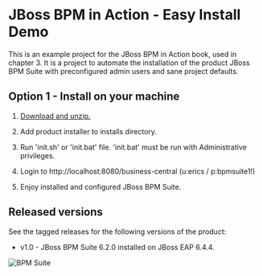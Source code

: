 JBoss BPM in Action - Easy Install Demo 
=======================================
This is an example project for the JBoss BPM in Action book, used in chapter 3. It is a project to 
automate the installation of the product JBoss BPM Suite with preconfigured admin users and sane 
project defaults.


Option 1 - Install on your machine
----------------------------------
1. [Download and unzip.](https://github.com/jbossdemocentral/bpms-install-demo/archive/master.zip)

2. Add product installer to installs directory.

3. Run 'init.sh' or 'init.bat' file. 'init.bat' must be run with Administrative privileges. 

4. Login to http://localhost:8080/business-central  (u:erics / p:bpmsuite1!)

5. Enjoy installed and configured JBoss BPM Suite.


Released versions
-----------------
See the tagged releases for the following versions of the product:

- v1.0 - JBoss BPM Suite 6.2.0 installed on JBoss EAP 6.4.4.

![BPM Suite](https://raw.githubusercontent.com/jbossdemocentral/bpms-install-demo/master/docs/demo-images/bpmsuite.png)
